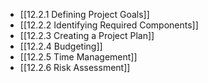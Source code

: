 

- [[12.2.1 Defining Project Goals]]
- [[12.2.2 Identifying Required Components]]
- [[12.2.3 Creating a Project Plan]]
- [[12.2.4 Budgeting]]
- [[12.2.5 Time Management]]
- [[12.2.6 Risk Assessment]]